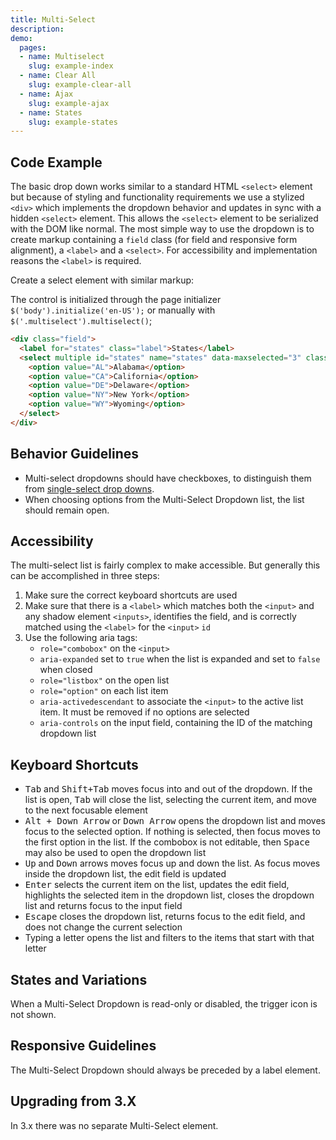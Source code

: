 ```yaml
---
title: Multi-Select
description:
demo:
  pages:
  - name: Multiselect
    slug: example-index
  - name: Clear All
    slug: example-clear-all
  - name: Ajax
    slug: example-ajax
  - name: States
    slug: example-states
---
```


## Code Example

The basic drop down works similar to a standard HTML `<select>` element but because of styling and functionality requirements we use a stylized `<div>` which implements the dropdown behavior and updates in sync with a hidden `<select>` element. This allows the `<select>` element to be serialized with the DOM like normal. The most simple way to use the dropdown is to create markup containing a `field` class (for field and responsive form alignment), a `<label>` and a `<select>`. For accessibility and implementation reasons the `<label>` is required.

Create a select element with similar markup:

The control is initialized through the page initializer `$('body').initialize('en-US');` or manually with `$('.multiselect').multiselect()`;

```html
<div class="field">
  <label for="states" class="label">States</label>
  <select multiple id="states" name="states" data-maxselected="3" class="multiselect">
    <option value="AL">Alabama</option>
    <option value="CA">California</option>
    <option value="DE">Delaware</option>
    <option value="NY">New York</option>
    <option value="WY">Wyoming</option>
  </select>
</div>
```

## Behavior Guidelines

-   Multi-select dropdowns should have checkboxes, to distinguish them from [single-select drop downs](./dropdown).
-   When choosing options from the Multi-Select Dropdown list, the list should remain open.

## Accessibility

The multi-select list is fairly complex to make accessible. But generally this can be accomplished in three steps:

1.  Make sure the correct keyboard shortcuts are used
2.  Make sure that there is a `<label>` which matches both the `<input>` and any shadow element `<inputs>`, identifies the field, and is correctly matched using the `<label>` for the `<input>` `id`
3.  Use the following aria tags:
    -   `role="combobox"` on the `<input>`
    -   `aria-expanded` set to `true` when the list is expanded and set to `false` when closed
    -   `role="listbox"` on the open list
    -   `role="option"` on each list item
    -   `aria-activedescendant` to associate the `<input>` to the active list item. It must be removed if no options are selected
    -   `aria-controls` on the input field, containing the ID of the matching dropdown list

## Keyboard Shortcuts

-   <kbd>Tab</kbd> and <kbd>Shift+Tab</kbd> moves focus into and out of the dropdown. If the list is open, <kbd>Tab</kbd> will close the list, selecting the current item, and move to the next focusable element
-   <kbd>Alt + Down Arrow</kbd> or <kbd>Down Arrow</kbd> opens the dropdown list and moves focus to the selected option. If nothing is selected, then focus moves to the first option in the list. If the combobox is not editable, then <kbd>Space</kbd> may also be used to open the dropdown list
-   <kbd>Up</kbd> and <kbd>Down</kbd> arrows moves focus up and down the list. As focus moves inside the dropdown list, the edit field is updated
-   <kbd>Enter</kbd> selects the current item on the list, updates the edit field, highlights the selected item in the dropdown list, closes the dropdown list and returns focus to the input field
-   <kbd>Escape</kbd> closes the dropdown list, returns focus to the edit field, and does not change the current selection
-   Typing a letter opens the list and filters to the items that start with that letter

## States and Variations

When a Multi-Select Dropdown is read-only or disabled, the trigger icon is not shown.

## Responsive Guidelines

The Multi-Select Dropdown should always be preceded by a label element.

## Upgrading from 3.X

In 3.x there was no separate Multi-Select element.
